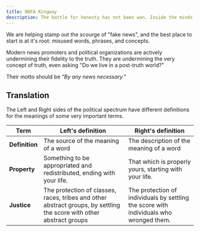```yaml
---
title: NOFA Kingway
description: The battle for honesty has not been won. Inside the minds of many people near you, and influential thinkers in your life, is a terrible mind-virus.
---
```


We are helping stamp out the scourge of "fake news", and the best place to start is at it's root: misused words, phrases, and concepts.

Modern news promoters and political organizations are actively undermining their fidelity to the truth. They are undermining the very concept of truth, even asking "Do we live in a post-truth world?"

Their motto should be _"By any news necessary."_

## Translation

The Left and Right sides of the political spectrum have different definitions for the meanings of some very important terms.

| Term       | Left's definition                   | Right's definition                       |
| ---------- | ----------------------------------- | ---------------------------------------- |
| **Definition** | The source of the meaning of a word | The description of the meaning of a word |
| **Property** | Something to be appropriated and redistributed, ending with your life. | That which is properly yours, starting with your life. |
| **Justice** | The protection of classes, races, tribes and other abstract groups, by settling the score with other abstract groups | The protection of individuals by settling the score with individuals who wronged them. |